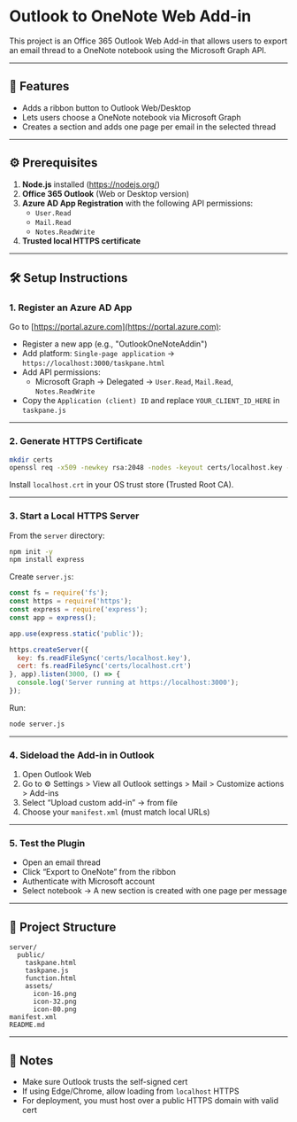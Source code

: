 
# Outlook to OneNote Web Add-in

This project is an Office 365 Outlook Web Add-in that allows users to export an email thread to a OneNote notebook using the Microsoft Graph API.

---

## 🚀 Features

- Adds a ribbon button to Outlook Web/Desktop
- Lets users choose a OneNote notebook via Microsoft Graph
- Creates a section and adds one page per email in the selected thread

---

## ⚙️ Prerequisites

1. **Node.js** installed (https://nodejs.org/)
2. **Office 365 Outlook** (Web or Desktop version)
3. **Azure AD App Registration** with the following API permissions:
   - `User.Read`
   - `Mail.Read`
   - `Notes.ReadWrite`
4. **Trusted local HTTPS certificate**

---

## 🛠 Setup Instructions

### 1. Register an Azure AD App

Go to [https://portal.azure.com](https://portal.azure.com):
- Register a new app (e.g., "OutlookOneNoteAddin")
- Add platform: `Single-page application` → `https://localhost:3000/taskpane.html`
- Add API permissions:
  - Microsoft Graph → Delegated → `User.Read`, `Mail.Read`, `Notes.ReadWrite`
- Copy the `Application (client) ID` and replace `YOUR_CLIENT_ID_HERE` in `taskpane.js`

---

### 2. Generate HTTPS Certificate

```bash
mkdir certs
openssl req -x509 -newkey rsa:2048 -nodes -keyout certs/localhost.key -out certs/localhost.crt -days 365 -subj "/CN=localhost"
```

Install `localhost.crt` in your OS trust store (Trusted Root CA).

---

### 3. Start a Local HTTPS Server

From the `server` directory:
```bash
npm init -y
npm install express
```

Create `server.js`:
```js
const fs = require('fs');
const https = require('https');
const express = require('express');
const app = express();

app.use(express.static('public'));

https.createServer({
  key: fs.readFileSync('certs/localhost.key'),
  cert: fs.readFileSync('certs/localhost.crt')
}, app).listen(3000, () => {
  console.log('Server running at https://localhost:3000');
});
```

Run:
```bash
node server.js
```

---

### 4. Sideload the Add-in in Outlook

1. Open Outlook Web
2. Go to ⚙️ Settings > View all Outlook settings > Mail > Customize actions > Add-ins
3. Select “Upload custom add-in” → from file
4. Choose your `manifest.xml` (must match local URLs)

---

### 5. Test the Plugin

- Open an email thread
- Click “Export to OneNote” from the ribbon
- Authenticate with Microsoft account
- Select notebook → A new section is created with one page per message

---

## 📁 Project Structure

```
server/
  public/
    taskpane.html
    taskpane.js
    function.html
    assets/
      icon-16.png
      icon-32.png
      icon-80.png
manifest.xml
README.md
```

---

## 🧪 Notes

- Make sure Outlook trusts the self-signed cert
- If using Edge/Chrome, allow loading from `localhost` HTTPS
- For deployment, you must host over a public HTTPS domain with valid cert


